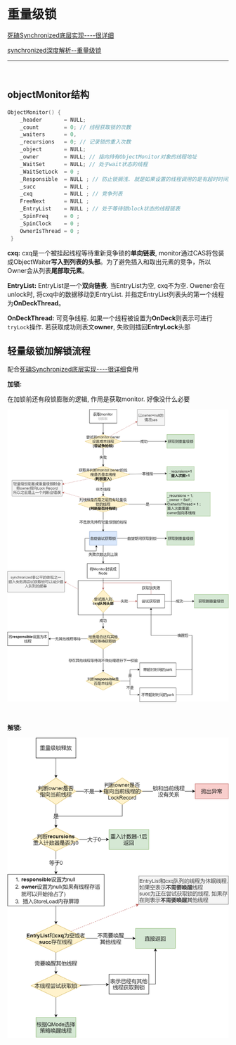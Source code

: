 # 重量级锁

[死磕Synchronized底层实现----很详细](https://github.com/farmerjohngit/myblog/issues/15)

[synchronized深度解析--重量级锁](https://juejin.cn/post/6875231295430262791#heading-0)

---

​		

## objectMonitor结构

```c++
ObjectMonitor() {
    _header       = NULL;
    _count        = 0; // 线程获取锁的次数
    _waiters      = 0,
    _recursions   = 0; // 记录锁的重入次数
    _object       = NULL;
    _owner        = NULL; // 指向持有ObjectMonitor对象的线程地址
    _WaitSet      = NULL; // 处于wait状态的线程
    _WaitSetLock  = 0 ;
    _Responsible  = NULL ; // 防止锁搁浅. 就是如果设置的线程调用的是有超时时间的park
    _succ         = NULL ; 
    _cxq          = NULL ; // 竞争列表
    FreeNext      = NULL ;
    _EntryList    = NULL ; // 处于等待锁block状态的线程链表
    _SpinFreq     = 0 ;
    _SpinClock    = 0 ;
    OwnerIsThread = 0 ;
 }
```

**cxq:** cxq是一个被挂起线程等待重新竞争锁的**单向链表**, monitor通过CAS将包装成ObjectWaiter**写入到列表的头部**。为了避免插入和取出元素的竞争，所以Owner会从列表**尾部取元素**。

**EntryList:** EntryList是一个**双向链表**. 当EntryList为空, cxq不为空. Owener会在unlock时, 将cxq中的数据移动到EntryList. 并指定EntryList列表头的第一个线程为**OnDeckThread**。

**OnDeckThread:** 可竞争线程. 如果一个线程被设置为**OnDeck**则表示可进行`tryLock`操作. 若获取成功则表文**owner**, 失败则插回**EntryLock**头部



## 轻量级锁加解锁流程

配合[死磕Synchronized底层实现----很详细](https://github.com/farmerjohngit/myblog/issues/15)食用

**加锁:**

在加锁前还有段锁膨胀的逻辑, 作用是获取monitor. 好像没什么必要

![重量级锁源码流程](%E9%87%8D%E9%87%8F%E7%BA%A7%E9%94%81.assets/%E9%87%8D%E9%87%8F%E7%BA%A7%E9%94%81%E6%BA%90%E7%A0%81%E6%B5%81%E7%A8%8B.png)

​		

**解锁:**

![重量级锁释放源码流程](%E9%87%8D%E9%87%8F%E7%BA%A7%E9%94%81.assets/%E9%87%8D%E9%87%8F%E7%BA%A7%E9%94%81%E9%87%8A%E6%94%BE%E6%BA%90%E7%A0%81%E6%B5%81%E7%A8%8B.png)